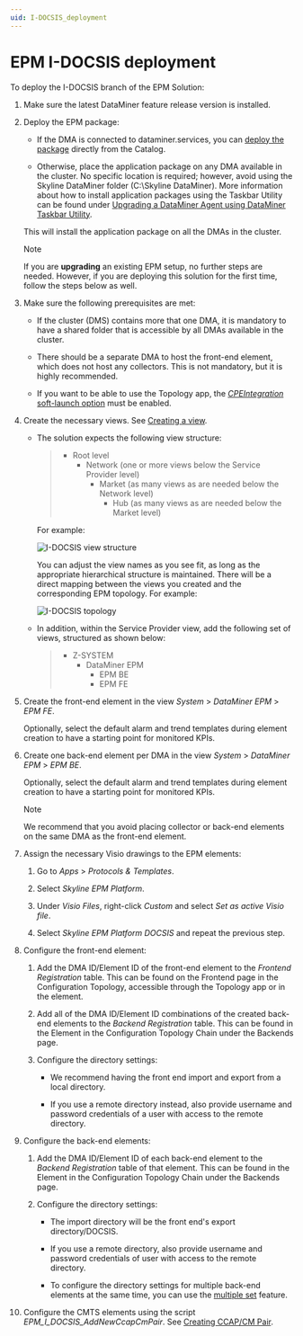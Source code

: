 ```yaml
---
uid: I-DOCSIS_deployment
---
```


# EPM I-DOCSIS deployment

To deploy the I-DOCSIS branch of the EPM Solution:

1. Make sure the latest DataMiner feature release version is installed.

1. Deploy the EPM package:

   - If the DMA is connected to dataminer.services, you can [deploy the package](xref:Deploying_a_catalog_item) directly from the Catalog.

   - Otherwise, place the application package on any DMA available in the cluster. No specific location is required; however, avoid using the Skyline DataMiner folder (C:\Skyline DataMiner). More information about how to install application packages using the Taskbar Utility can be found under [Upgrading a DataMiner Agent using DataMiner Taskbar Utility](xref:Upgrading_a_DataMiner_Agent_using_DataMiner_Taskbar_Utility).

   This will install the application package on all the DMAs in the cluster.

   > [!NOTE]
   > If you are **upgrading** an existing EPM setup, no further steps are needed. However, if you are deploying this solution for the first time, follow the steps below as well.

1. Make sure the following prerequisites are met:

   - If the cluster (DMS) contains more that one DMA, it is mandatory to have a shared folder that is accessible by all DMAs available in the cluster.

   - There should be a separate DMA to host the front-end element, which does not host any collectors. This is not mandatory, but it is highly recommended.

   - If you want to be able to use the Topology app, the [*CPEIntegration* soft-launch option](xref:Overview_of_Soft_Launch_Options#cpeintegration) must be enabled.

1. Create the necessary views. See [Creating a view](xref:Managing_views#creating-a-view).

   - The solution expects the following view structure:

     > - Root level
     >   - Network (one or more views below the Service Provider level)
     >     - Market (as many views as are needed below the Network level)
     >       - Hub (as many views as are needed below the Market level)

     For example:

     ![I-DOCSIS view structure](~/user-guide/images/I-DOCSIS_view_structure.png)

     You can adjust the view names as you see fit, as long as the appropriate hierarchical structure is maintained. There will be a direct mapping between the views you created and the corresponding EPM topology. For example:

     ![I-DOCSIS topology](~/user-guide/images/I-DOCSIS_topology.png)

   - In addition, within the Service Provider view, add the following set of views, structured as shown below:

     > - Z-SYSTEM
     >   - DataMiner EPM
     >     - EPM BE
     >     - EPM FE

1. Create the front-end element in the view *System* > *DataMiner EPM* > *EPM FE*.

   Optionally, select the default alarm and trend templates during element creation to have a starting point for monitored KPIs.

1. Create one back-end element per DMA in the view *System* > *DataMiner EPM* > *EPM BE*.

   Optionally, select the default alarm and trend templates during element creation to have a starting point for monitored KPIs.

   > [!NOTE]
   > We recommend that you avoid placing collector or back-end elements on the same DMA as the front-end element.

1. Assign the necessary Visio drawings to the EPM elements:

   1. Go to *Apps* > *Protocols & Templates*.

   1. Select *Skyline EPM Platform*.

   1. Under *Visio Files*, right-click *Custom* and select *Set as active Visio file*.

   1. Select *Skyline EPM Platform DOCSIS* and repeat the previous step.

1. Configure the front-end element:

   1. Add the DMA ID/Element ID of the front-end element to the *Frontend Registration* table. This can be found on the Frontend page in the Configuration Topology, accessible through the Topology app or in the element.

   1. Add all of the DMA ID/Element ID combinations of the created back-end elements to the *Backend Registration* table. This can be found in the Element in the Configuration Topology Chain under the Backends page.

   1. Configure the directory settings:

      - We recommend having the front end import and export from a local directory.

      - If you use a remote directory instead, also provide username and password credentials of a user with access to the remote directory.

1. Configure the back-end elements:

   1. Add the DMA ID/Element ID of each back-end element to the *Backend Registration* table of that element. This can be found in the Element in the Configuration Topology Chain under the Backends page.

   1. Configure the directory settings:

      - The import directory will be the front end's export directory/DOCSIS.

      - If you use a remote directory, also provide username and password credentials of user with access to the remote directory.

      - To configure the directory settings for multiple back-end elements at the same time, you can use the [multiple set](xref:Updating_elements#setting-a-parameter-value-in-multiple-elements) feature.

1. Configure the CMTS elements using the script *EPM_I_DOCSIS_AddNewCcapCmPair*. See [Creating CCAP/CM Pair](https://docs.dataminer.services/user-guide/Standard_Apps/EPM/EPM_I-DOCSIS/I-DOCSIS_Create_CCAP_CM_pair.html).
